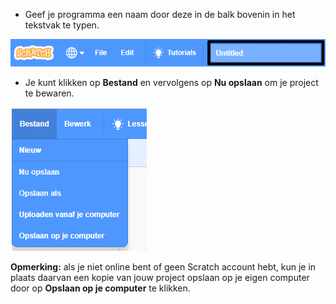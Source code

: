 + Geef je programma een naam door deze in de balk bovenin in het tekstvak te typen.

![scratch project name textbox](images/name-annotated.png)

+ Je kunt klikken op **Bestand** en vervolgens op **Nu opslaan** om je project te bewaren.

![screenshot](images/save.png)

**Opmerking:** als je niet online bent of geen Scratch account hebt, kun je in plaats daarvan een kopie van jouw project opslaan op je eigen computer door op **Opslaan op je computer** te klikken.